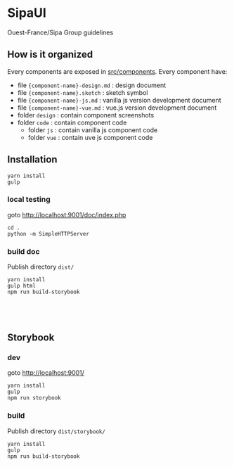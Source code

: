 # SipaUI
Ouest-France/Sipa Group guidelines

## How is it organized

Every components are exposed in [src/components](src/components).
Every component have:
- file `{component-name}-design.md` : design document
- file `{component-name}.sketch` : sketch symbol
- file `{component-name}-js.md` : vanilla js version development document
- file `{component-name}-vue.md` : vue.js version development document
- folder `design` : contain component screenshots
- folder `code` : contain component code
  - folder `js` : contain vanilla js component code
  - folder `vue` : contain uve js component code


## Installation

```
yarn install
gulp
```

### local testing

goto [http://localhost:9001/doc/index.php](http://localhost:9001/doc/index.php)

```
cd .
python -m SimpleHTTPServer
```

### build doc

Publish directory `dist/`

```
yarn install
gulp html
npm run build-storybook
```


&nbsp;
---

## Storybook

### dev

goto [http://localhost:9001/](http://localhost:9001/)

```
yarn install
gulp
npm run storybook
```

### build

Publish directory `dist/storybook/`

```
yarn install
gulp
npm run build-storybook
```
